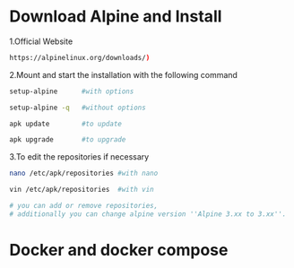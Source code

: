 # Download Alpine and Install
1.Official Website
```bash
https://alpinelinux.org/downloads/)
```
2.Mount and start the installation with the following command
```bash
setup-alpine      #with options

setup-alpine -q   #without options

apk update        #to update

apk upgrade       #to upgrade

```
3.To edit the repositories if necessary 
```bash
nano /etc/apk/repositories #with nano

vin /etc/apk/repositories  #with vin

# you can add or remove repositories,
# additionally you can change alpine version ''Alpine 3.xx to 3.xx''.
```
# Docker and docker compose


```bash

```
